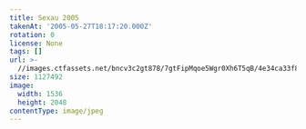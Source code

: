 ```yaml
---
title: Sexau 2005
takenAt: '2005-05-27T18:17:20.000Z'
rotation: 0
license: None
tags: []
url: >-
  //images.ctfassets.net/bncv3c2gt878/7gtFipMqoe5Wgr0Xh6T5qB/4e34ca33f8171f23be81ba4e0b2077ff/sexau-2005_4559693357_o
size: 1127492
image:
  width: 1536
  height: 2048
contentType: image/jpeg
---
```


